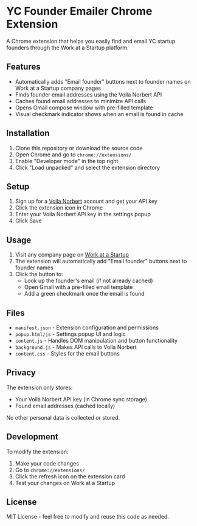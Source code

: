 # YC Founder Emailer Chrome Extension

A Chrome extension that helps you easily find and email YC startup founders through the Work at a Startup platform.

## Features

- Automatically adds "Email founder" buttons next to founder names on Work at a Startup company pages
- Finds founder email addresses using the Voila Norbert API
- Caches found email addresses to minimize API calls
- Opens Gmail compose window with pre-filled template
- Visual checkmark indicator shows when an email is found in cache

## Installation

1. Clone this repository or download the source code
2. Open Chrome and go to `chrome://extensions/`
3. Enable "Developer mode" in the top right
4. Click "Load unpacked" and select the extension directory

## Setup

1. Sign up for a [Voila Norbert](https://www.voilanorbert.com/) account and get your API key
2. Click the extension icon in Chrome
3. Enter your Voila Norbert API key in the settings popup
4. Click Save

## Usage

1. Visit any company page on [Work at a Startup](https://www.workatastartup.com/companies)
2. The extension will automatically add "Email founder" buttons next to founder names
3. Click the button to:
   - Look up the founder's email (if not already cached)
   - Open Gmail with a pre-filled email template
   - Add a green checkmark once the email is found

## Files

- `manifest.json` - Extension configuration and permissions
- `popup.html/js` - Settings popup UI and logic
- `content.js` - Handles DOM manipulation and button functionality
- `background.js` - Makes API calls to Voila Norbert
- `content.css` - Styles for the email buttons

## Privacy

The extension only stores:
- Your Voila Norbert API key (in Chrome sync storage)
- Found email addresses (cached locally)

No other personal data is collected or stored.

## Development

To modify the extension:
1. Make your code changes
2. Go to `chrome://extensions/`
3. Click the refresh icon on the extension card
4. Test your changes on Work at a Startup

## License

MIT License - feel free to modify and reuse this code as needed.
